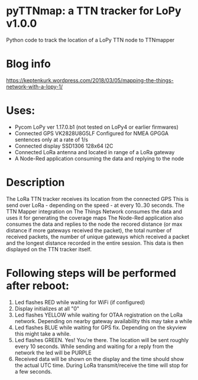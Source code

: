 # pyTTNmap: a TTN tracker for LoPy  v1.0.0
Python code to track the location of a LoPy TTN node to TTNmapper

# Blog info
https://keptenkurk.wordpress.com/2018/03/05/mapping-the-things-network-with-a-lopy-1/

# Uses: 
* Pycom LoPy ver 1.17.0.b1 (not tested on LoPy4 or earlier firmwares)
* Connected GPS VK2828U8G5LF
    Configured for NMEA GPGGA sentences only at a rate of 1/s
* Connected display SSD1306 128x64 I2C
* Connected LoRa antenna and located in range of a LoRa gateway
* A Node-Red application consuming the data and replying to the node


# Description
The LoRa TTN tracker receives its location from the connected GPS
This is send over LoRa - depending on the speed - at every 10..30 seconds.
The TTN Mapper integration on The Things Network consumes the data and uses it for generating the coverage maps
The Node-Red application also consumes the data and replies to the node the recored distance 
(or max distance if more gateways received the packet), the total number of received packets, the number of 
unique gateways which received a packet and the longest distance recorded in the entire session.
This data is then displayed on the TTN tracker itself.

# Following steps will be performed after reboot:
1. Led flashes RED while waiting for WiFi (if configured)
2. Display initializes at all "0"
3. Led flashes YELLOW while waiting for OTAA registration on the LoRa network. Depending on nearby gateway availability this may take a while
4. Led flashes BLUE while waiting for GPS fix. Depending on the skyview this might take a while.
5. Led flashes GREEN. Yes! You're there. The location will be sent roughly every 10 seconds. While sending and waiting for a reply from the network the led will be PURPLE
6. Received data will be shown on the display and the time should show the actual UTC time. During LoRa transmit/receive the time will stop for a few seconds.

